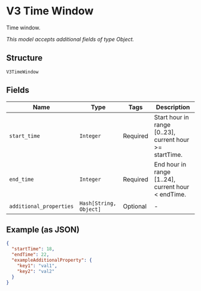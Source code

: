 
# V3 Time Window

Time window.

*This model accepts additional fields of type Object.*

## Structure

`V3TimeWindow`

## Fields

| Name | Type | Tags | Description |
|  --- | --- | --- | --- |
| `start_time` | `Integer` | Required | Start hour in range [0..23], current hour >= startTime. |
| `end_time` | `Integer` | Required | End hour in range [1..24], current hour < endTime. |
| `additional_properties` | `Hash[String, Object]` | Optional | - |

## Example (as JSON)

```json
{
  "startTime": 18,
  "endTime": 22,
  "exampleAdditionalProperty": {
    "key1": "val1",
    "key2": "val2"
  }
}
```

